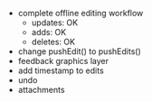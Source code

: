 - complete offline editing workflow
	- updates: OK
	- adds: OK
	- deletes: OK
- change pushEdit() to pushEdits()
- feedback graphics layer
- add timestamp to edits
- undo
- attachments